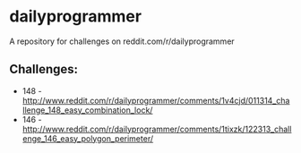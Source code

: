 dailyprogrammer
===============

A repository for challenges on reddit.com/r/dailyprogrammer

Challenges:
-----------

* 148 - http://www.reddit.com/r/dailyprogrammer/comments/1v4cjd/011314_challenge_148_easy_combination_lock/
* 146 - http://www.reddit.com/r/dailyprogrammer/comments/1tixzk/122313_challenge_146_easy_polygon_perimeter/
